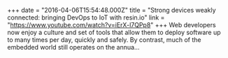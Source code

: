 +++
date = "2016-04-06T15:54:48.000Z"
title = "Strong devices weakly connected: bringing DevOps to IoT with resin.io"
link = "https://www.youtube.com/watch?v=iErX-l7QPp8"
+++
Web developers now enjoy a culture and set of tools that allow them to deploy software up to many times per day, quickly and safely. By contrast, much of the embedded world still operates on the annua…